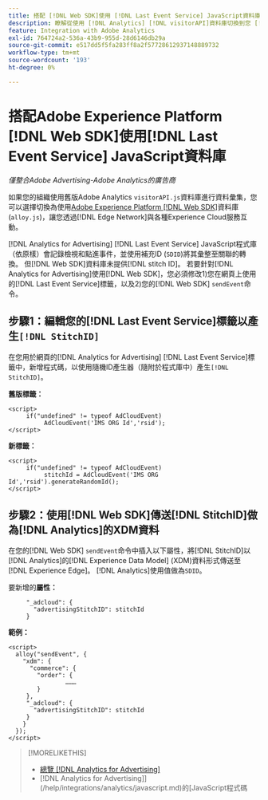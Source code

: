 ```yaml
---
title: 搭配 [!DNL Web SDK]使用 [!DNL Last Event Service] JavaScript資料庫
description: 瞭解從使用 [!DNL Analytics] [!DNL visitorAPI]資料庫切換到您 [!DNL Analytics for Advertising] 實作的 [!DNL Experience Platform] [!DNL Web SDK]資料庫的步驟。
feature: Integration with Adobe Analytics
exl-id: 764724a2-536a-43b9-955d-28d6146db29a
source-git-commit: e517dd5f5fa283ff8a2f57728612937148889732
workflow-type: tm+mt
source-wordcount: '193'
ht-degree: 0%

---
```


# 搭配Adobe Experience Platform [!DNL Web SDK]使用[!DNL Last Event Service] JavaScript資料庫

*僅整合Adobe Advertising-Adobe Analytics的廣告商*

如果您的組織使用舊版Adobe Analytics `visitorAPI.js`資料庫進行資料彙集，您可以選擇切換為使用[Adobe Experience Platform [!DNL Web SDK]](https://experienceleague.adobe.com/docs/experience-platform/edge/home.html)資料庫(`alloy.js`)，讓您透過[!DNL Edge Network]與各種Experience Cloud服務互動。

[!DNL Analytics for Advertising] [!DNL Last Event Service] JavaScript程式庫（依原樣）會記錄檢視和點進事件，並使用補充ID (`SDID`)將其彙整至關聯的轉換。 但[!DNL Web SDK]資料庫未提供[!DNL stitch ID]。 若要針對[!DNL Analytics for Advertising]使用[!DNL Web SDK]，您必須修改1)您在網頁上使用的[!DNL Last Event Service]標籤，以及2)您的[!DNL Web SDK] `sendEvent`命令。

## 步驟1：編輯您的[!DNL Last Event Service]標籤以產生`[!DNL StitchID]`

在您用於網頁的[!DNL Analytics for Advertising] [!DNL Last Event Service]標籤中，新增程式碼，以使用隨機ID產生器（隨附於程式庫中）產生`[!DNL StitchID]`。

**舊版標籤：**

```
<script>
     if("undefined" != typeof AdCloudEvent) 
          AdCloudEvent('IMS ORG Id','rsid');
</script>
```

**新標籤：**

```
<script>
     if("undefined" != typeof AdCloudEvent) 
          stitchId = AdCloudEvent('IMS ORG Id','rsid').generateRandomId();
</script>
```

## 步驟2：使用[!DNL Web SDK]傳送[!DNL StitchID]做為[!DNL Analytics]的XDM資料

在您的[!DNL Web SDK] `sendEvent`命令中插入以下屬性，將[!DNL StitchID]以[!DNL Analytics]的[!DNL Experience Data Model] (XDM)資料形式傳送至[!DNL Experience Edge]。<!-- The library sends the StitchID to [!DNL Experience Edge] as `[_adcloud.advertisingStitchID](https://github.com/adobe/xdm/blob/master/docs/reference/adobe/experience/adcloud/stitch.schema.md)`. --> [!DNL Analytics]使用值做為`SDID`。

要新增的&#x200B;**屬性：**

```
     "_adcloud": {
       "advertisingStitchID": stitchId
     }
```

**範例：**

```
<script>
  alloy("sendEvent", {
    "xdm": {
      "commerce": {
        "order": {
                ………
        }
     },
     "_adcloud": {
       "advertisingStitchID": stitchId
     }
    }
  });
</script>
```

>[!MORELIKETHIS]
>
>* [總覽 [!DNL Analytics for Advertising]](overview.md)
>*  [!DNL Analytics for Advertising]](/help/integrations/analytics/javascript.md)的[JavaScript程式碼
